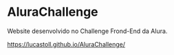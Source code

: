# AluraChallenge
Website desenvolvido no Challenge Frond-End da Alura.

https://lucastoll.github.io/AluraChallenge/
